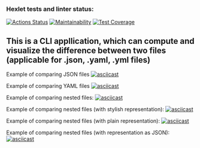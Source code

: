 ### Hexlet tests and linter status:
[![Actions Status](https://github.com/kinddoctor/frontend-project-46/workflows/hexlet-check/badge.svg)](https://github.com/kinddoctor/frontend-project-46/actions)
[![Maintainability](https://api.codeclimate.com/v1/badges/d14bbbf7ccaf6a2f040c/maintainability)](https://codeclimate.com/github/kinddoctor/frontend-project-46/maintainability)
[![Test Coverage](https://api.codeclimate.com/v1/badges/d14bbbf7ccaf6a2f040c/test_coverage)](https://codeclimate.com/github/kinddoctor/frontend-project-46/test_coverage)

## This is a CLI appllication, which can compute and visualize the difference between two files (applicable for .json, .yaml, .yml files)

Example of comparing JSON files
[![asciicast](https://asciinema.org/a/xoT7nNQFFScDKDsZkII2zPBdy.svg)](https://asciinema.org/a/xoT7nNQFFScDKDsZkII2zPBdy)


Example of comparing YAML files
[![asciicast](https://asciinema.org/a/R8C11HskVnrPN67kFoOumnHBe.svg)](https://asciinema.org/a/R8C11HskVnrPN67kFoOumnHBe)


Example of comparing nested files:
[![asciicast](https://asciinema.org/a/Ee4dmJenGJlaYJt4nWItfaP1f.svg)](https://asciinema.org/a/Ee4dmJenGJlaYJt4nWItfaP1f)


Example of comparing nested files (with stylish representation):
[![asciicast](https://asciinema.org/a/UHs9Tt7mWFLxmSLpe8oCAwzVy.svg)](https://asciinema.org/a/UHs9Tt7mWFLxmSLpe8oCAwzVy)


Example of comparing nested files (with plain representation):
[![asciicast](https://asciinema.org/a/YJAUKSU4bNmmLtlVNnJVPnuFG.svg)](https://asciinema.org/a/YJAUKSU4bNmmLtlVNnJVPnuFG)


Example of comparing nested files (with representation as JSON):
[![asciicast](https://asciinema.org/a/obzPgZMV6EuIsQMoFxPyUDdvT.svg)](https://asciinema.org/a/obzPgZMV6EuIsQMoFxPyUDdvT)

